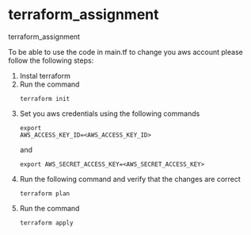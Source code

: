 # terraform_assignment
terraform_assignment

To be able to use the code in main.tf to change you aws account please follow the following steps:
1. Instal terraform
2. Run the command <pre><code>terraform init</pre></code>
3. Set you aws credentials using the following commands <pre><code>export AWS_ACCESS_KEY_ID=<AWS_ACCESS_KEY_ID></pre></code> and <pre><code>export AWS_SECRET_ACCESS_KEY=<AWS_SECRET_ACCESS_KEY> </pre></code>
4. Run the following command and verify that the changes are correct <pre><code>terraform plan</pre></code> 
5. Run the command <pre><code>terraform apply</pre></code> 